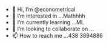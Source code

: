 - 👋 Hi, I’m @econometrical
- 👀 I’m interested in ...Mathhhh
- 🌱 I’m currently learning ...ML
- 💞️ I’m looking to collaborate on ...
- 📫 How to reach me ...438 3894886

<!---
econometrical/econometrical is a ✨ special ✨ repository because its `README.md` (this file) appears on your GitHub profile.
You can click the Preview link to take a look at your changes.
--->
